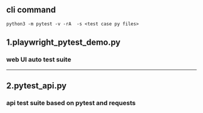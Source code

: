 ## cli command
```commandline
python3 -m pytest -v -rA  -s <test case py files>
```

## 1.playwright_pytest_demo.py
### web UI auto test suite 
---
## 2.pytest_api.py
### api test suite based on pytest and requests